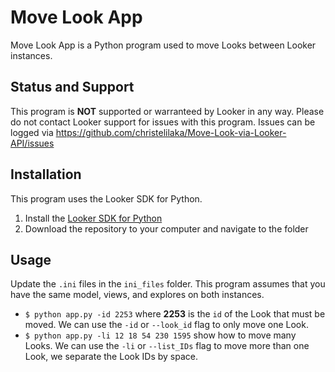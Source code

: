 # Move Look App 

Move Look App is a Python program used to move Looks between Looker instances.

## Status and Support

This program is **NOT** supported or warranteed by Looker in any way. Please do not contact Looker support
for issues with this program. Issues can be logged via https://github.com/christelilaka/Move-Look-via-Looker-API/issues

## Installation

This program uses the Looker SDK for Python.
1. Install the [Looker SDK for Python](https://pypi.org/project/looker-sdk/)
2. Download the repository to your computer and navigate to the folder

## Usage

Update the `.ini` files in the `ini_files` folder. This program assumes that you have the same model, views, and explores on both instances.


* `$ python app.py -id 2253` where **2253** is the `id` of the Look that must be moved. We can use the `-id` or `--look_id` flag to only move one Look.
* `$ python app.py -li 12 18 54 230 1595` show how to move many Looks. We can use the `-li` or `--list_IDs` flag to move more than one Look, we separate the Look IDs by space.
